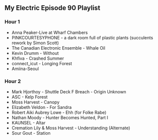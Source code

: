 ## My Electric Episode 90 Playlist

### Hour 1
* Anna Peaker-Live at Wharf Chambers
* PINKCOURTESYPHONE - a dark room full of plastic plants (succulents rework by Simon Scott)
* The Canadian Electronic Ensemble - Whale Oil
* Kevin Drumm - Without
* Khfiva - Crashed Summer
* connect_icut - Longing Forest
* Amiina-Seoul

### Hour 2
* Mark Hjorthoy - Shuttle Deck F Breach - Origin Unknown
* ASC - Kelp Forest
* Moss Harvest - Canopy
* Elizabeth Veldon - For Sandra
* Robert Aiki Aubrey Lowe - Ehh (for Folke Rabe)
* Nathan Moody - Hunter Becomes Hunted, Part I
* KAUNSEL - Altar
* Cremation Lily & Moss Harvest - Understanding (Alternate)
* Sour Gout - Station
